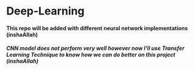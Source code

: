 # Deep-Learning
#### This repo will be added with different neural network implementations (inshaAllah)
##### CNN model does not perform very well however now I'll use Transfer Learning Technique to know how we can do better on this project (inshaAllah)
